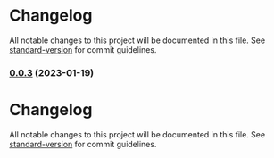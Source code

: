 # Changelog

All notable changes to this project will be documented in this file. See [standard-version](https://github.com/conventional-changelog/standard-version) for commit guidelines.

### [0.0.3](https://github.com/kkhanhluu/e-shop/compare/v0.0.2...v0.0.3) (2023-01-19)

# Changelog

All notable changes to this project will be documented in this file. See [standard-version](https://github.com/conventional-changelog/standard-version) for commit guidelines.
